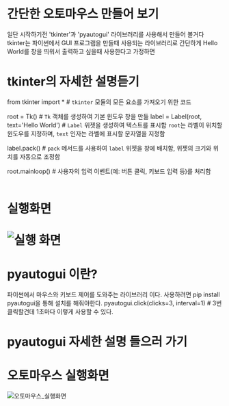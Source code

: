# 간단한 오토마우스 만들어 보기
일단 시작하기전 'tkinter'과 'pyautogui' 라이브러리를 사용해서 만들어 볼거다 
tkinter는 파이썬에서 GUI 프로그램을 만들때 사용되는 라이브러리로 간단하게 Hello World를 창을 띄워서 출력하고 싶을때 사용한다고 가정하면
# tkinter의 자세한  설명듣기
from tkinter import * # `tkinter` 모듈의 모든 요소를 가져오기 위한 코드

root = Tk() # `Tk` 객체를 생성하여 기본 윈도우 창을 만듦
label = Label(root, text='Hello World') # `Label` 위젯을 생성하여 텍스트를 표시함 `root`는 라벨이 위치할 윈도우를 지정하며, `text` 인자는 라벨에 표시할 문자열을 지정함

label.pack() # `pack` 메서드를 사용하여 `label` 위젯을 창에 배치함, 위젯의 크기와 위치를 자동으로 조정함

root.mainloop() # 사용자의 입력 이벤트(예: 버튼 클릭, 키보드 입력 등)를 처리함 <br><br> 
# 실행화면 <br><br> ![실행 화면](https://github.com/TaehanLee07/PYTHON/assets/121335699/beb233d5-8e17-4f7d-9a07-18cb8c45ecba)

# pyautogui 이란?
파이썬에서 마우스와 키보드 제어를 도와주는 라이브러리 이다.
사용하려면  pip install pyautogui을 통해 설치를 해줘야한다.
pyautogui.click(clicks=3, interval=1) # 3번 클릭할건데 1초마다
이렇게 사용할 수 있다.
# pyautogui 자세한 설명 들으러 가기

# 오토마우스 실행화면
![오토마우스_실행화면](https://github.com/TaehanLee07/PYTHON/assets/121335699/04d79395-e3bb-410d-a8c6-9dc40060168f)
